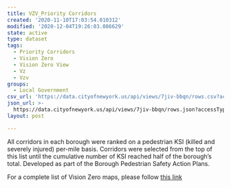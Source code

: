 ```yaml
---
title: VZV_Priority Corridors
created: '2020-11-10T17:03:54.010312'
modified: '2020-12-04T19:26:03.086629'
state: active
type: dataset
tags:
  - Priority Corridors
  - Vision Zero
  - Vision Zero View
  - Vz
  - Vzv
groups:
  - Local Government
csv_url: 'https://data.cityofnewyork.us/api/views/7jiv-bbqn/rows.csv?accessType=DOWNLOAD'
json_url: >-
  https://data.cityofnewyork.us/api/views/7jiv-bbqn/rows.json?accessType=DOWNLOAD
layout: post

---
```

All corridors in each borough were ranked on a pedestrian KSI (killed and severely injured) per-mile basis. Corridors were selected from the top of this list until the cumulative number of KSI reached half of the borough’s total. Developed as part of the Borough Pedestrian Safety Action Plans.

For a complete list of Vision Zero maps, please follow <a href="https://data.cityofnewyork.us/browse?q=vzv&sortBy=last_modified&utf8=%E2%9C%93">this link</a>
